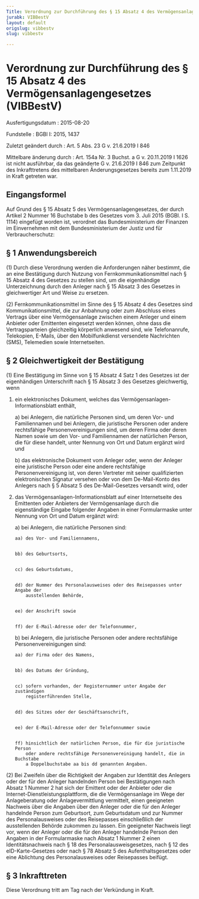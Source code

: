 ```yaml
---
Title: Verordnung zur Durchführung des § 15 Absatz 4 des Vermögensanlagengesetzes
jurabk: VIBBestV
layout: default
origslug: vibbestv
slug: vibbestv

---
```


# Verordnung zur Durchführung des § 15 Absatz 4 des Vermögensanlagengesetzes (VIBBestV)

Ausfertigungsdatum
:   2015-08-20

Fundstelle
:   BGBl I: 2015, 1437

Zuletzt geändert durch
:   Art. 5 Abs. 23 G v. 21.6.2019 I 846

Mittelbare änderung durch
:   Art. 154a Nr. 3 Buchst. a G v. 20.11.2019 I 1626 ist nicht ausführbar, da das geänderte G v. 21.6.2019 I 846 zum Zeitpunkt des Inkrafttretens des mittelbaren Änderungsgesetzes bereits zum 1.11.2019 in Kraft getreten war.


## Eingangsformel

Auf Grund des § 15 Absatz 5 des Vermögensanlagengesetzes, der durch
Artikel 2 Nummer 16 Buchstabe b des Gesetzes vom 3. Juli 2015 (BGBl. I
S. 1114) eingefügt worden ist, verordnet das Bundesministerium der
Finanzen im Einvernehmen mit dem Bundesministerium der Justiz und für
Verbraucherschutz:


## § 1 Anwendungsbereich

(1) Durch diese Verordnung werden die Anforderungen näher bestimmt,
die an eine Bestätigung durch Nutzung von Fernkommunikationsmittel
nach § 15 Absatz 4 des Gesetzes zu stellen sind, um die eigenhändige
Unterzeichnung durch den Anleger nach § 15 Absatz 3 des Gesetzes in
gleichwertiger Art und Weise zu ersetzen.

(2) Fernkommunikationsmittel im Sinne des § 15 Absatz 4 des Gesetzes
sind Kommunikationsmittel, die zur Anbahnung oder zum Abschluss eines
Vertrags über eine Vermögensanlage zwischen einem Anleger und einem
Anbieter oder Emittenten eingesetzt werden können, ohne dass die
Vertragsparteien gleichzeitig körperlich anwesend sind, wie
Telefonanrufe, Telekopien, E-Mails, über den Mobilfunkdienst
versendete Nachrichten (SMS), Telemedien sowie Internetseiten.


## § 2 Gleichwertigkeit der Bestätigung

(1) Eine Bestätigung im Sinne von § 15 Absatz 4 Satz 1 des Gesetzes
ist der eigenhändigen Unterschrift nach § 15 Absatz 3 des Gesetzes
gleichwertig, wenn

1.  ein elektronisches Dokument, welches das Vermögensanlagen-
    Informationsblatt enthält,

    a)  bei Anlegern, die natürliche Personen sind, um deren Vor- und
        Familiennamen und bei Anlegern, die juristische Personen oder andere
        rechtsfähige Personenvereinigungen sind, um deren Firma oder deren
        Namen sowie um den Vor- und Familiennamen der natürlichen Person, die
        für diese handelt, unter Nennung von Ort und Datum ergänzt wird und


    b)  das elektronische Dokument vom Anleger oder, wenn der Anleger eine
        juristische Person oder eine andere rechtsfähige Personenvereinigung
        ist, von deren Vertreter mit seiner qualifizierten elektronischen
        Signatur versehen oder von dem De-Mail-Konto des Anlegers nach § 5
        Absatz 5 des De-Mail-Gesetzes versandt wird, oder





2.  das Vermögensanlagen-Informationsblatt auf einer Internetseite des
    Emittenten oder Anbieters der Vermögensanlage durch die eigenständige
    Eingabe folgender Angaben in einer Formularmaske unter Nennung von Ort
    und Datum ergänzt wird:

    a)  bei Anlegern, die natürliche Personen sind:

        aa) des Vor- und Familiennamens,


        bb) des Geburtsorts,


        cc) des Geburtsdatums,


        dd) der Nummer des Personalausweises oder des Reisepasses unter Angabe der
            ausstellenden Behörde,


        ee) der Anschrift sowie


        ff) der E-Mail-Adresse oder der Telefonnummer,





    b)  bei Anlegern, die juristische Personen oder andere rechtsfähige
        Personenvereinigungen sind:

        aa) der Firma oder des Namens,


        bb) des Datums der Gründung,


        cc) sofern vorhanden, der Registernummer unter Angabe der zuständigen
            registerführenden Stelle,


        dd) des Sitzes oder der Geschäftsanschrift,


        ee) der E-Mail-Adresse oder der Telefonnummer sowie


        ff) hinsichtlich der natürlichen Person, die für die juristische Person
            oder andere rechtsfähige Personenvereinigung handelt, die in Buchstabe
            a Doppelbuchstabe aa bis dd genannten Angaben.










(2) Bei Zweifeln über die Richtigkeit der Angaben zur Identität des
Anlegers oder der für den Anleger handelnden Person bei Bestätigungen
nach Absatz 1 Nummer 2 hat sich der Emittent oder der Anbieter oder
die Internet-Dienstleistungsplattform, die die Vermögensanlage im Wege
der Anlageberatung oder Anlagevermittlung vermittelt, einen geeigneten
Nachweis über die Angaben über den Anleger oder die für den Anleger
handelnde Person zum Geburtsort, zum Geburtsdatum und zur Nummer des
Personalausweises oder des Reisepasses einschließlich der
ausstellenden Behörde zukommen zu lassen. Ein geeigneter Nachweis
liegt vor, wenn der Anleger oder die für den Anleger handelnde Person
den Angaben in der Formularmaske nach Absatz 1 Nummer 2 einen
Identitätsnachweis nach § 18 des Personalausweisgesetzes, nach § 12
des eID-Karte-Gesetzes oder nach § 78 Absatz 5 des Aufenthaltsgesetzes
oder eine Ablichtung des Personalausweises oder Reisepasses beifügt.


## § 3 Inkrafttreten

Diese Verordnung tritt am Tag nach der Verkündung in Kraft.


